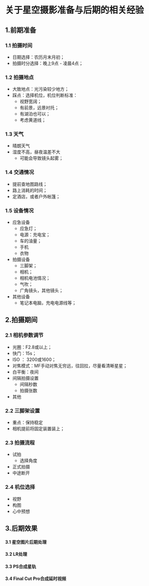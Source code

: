 # 关于星空摄影准备与后期的相关经验

## 1.前期准备

### 1.1 拍摄时间

* 日期选择：农历月末月初；
* 拍摄时分选择：晚上9点 - 凌晨4点；

### 1.2 拍摄地点

* 大致地点：光污染较少地方；
* 踩点：选择机位，机位判断标准：
  * 视野宽阔；
  * 有前景，远景衬托；
  * 有湖泊也可以；
  * 考虑黄道线；

### 1.3 天气

* 晴朗天气
* 湿度不高，昼夜温差不大
  * 可能会导致镜头起雾；

### 1.4 交通情况

* 提前查地图路线；
* 路上消耗的时间；
* 定酒店，或者户外帐篷；

### 1.5 设备情况

* 应急设备
  * 应急灯；
  * 电源：充电宝；
  * 车的油量；
  * 手机
  * 衣物
* 拍摄设备
  * 三脚架；
  * 相机；
  * 相机电池情况；
  * 气吹；
  * 广角镜头，其他镜头；
* 其他设备
  * 笔记本电脑，充电电源线等；



## 2.拍摄期间

### 2.1 相机参数调节

* 光圈：F2.8或以上；
* 快门：15s；
* ISO ： 3200或1600；
* 对焦模式：MF手动对焦无穷远，往回拉，尽量看清晰星星；
* 白平衡：夜间
* 间隔拍摄设置
  * 间隔秒数
  * 拍摄张数
* 其他

### 2.2 三脚架设置

* 重点：保持稳定
* 相机提前将固定装置装上；

### 2.3 拍摄流程

* 试拍
  * 选择角度
* 正式拍摄
* 中途断开

### 2.4 机位选择

* 视野
* 构图
* 心中预想



## 3.后期效果

#### 3.1 星空图片后期处理

#### 3.2 LR处理

#### 3.3 PS合成星轨

#### 3.4 Final Cut Pro合成延时视频





